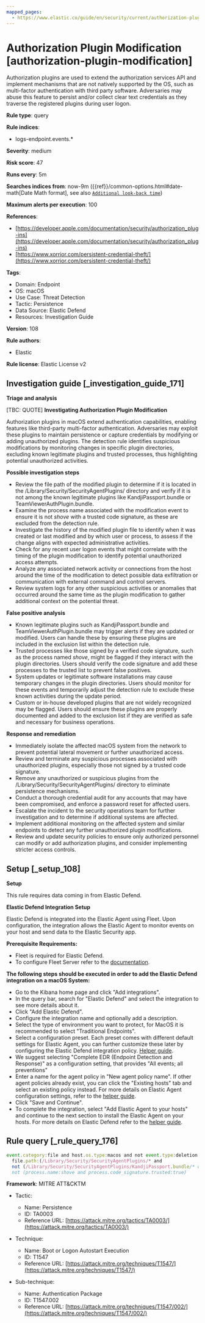 ```yaml
---
mapped_pages:
  - https://www.elastic.co/guide/en/security/current/authorization-plugin-modification.html
---
```


# Authorization Plugin Modification [authorization-plugin-modification]

Authorization plugins are used to extend the authorization services API and implement mechanisms that are not natively supported by the OS, such as multi-factor authentication with third party software. Adversaries may abuse this feature to persist and/or collect clear text credentials as they traverse the registered plugins during user logon.

**Rule type**: query

**Rule indices**:

* logs-endpoint.events.*

**Severity**: medium

**Risk score**: 47

**Runs every**: 5m

**Searches indices from**: now-9m ({{ref}}/common-options.html#date-math[Date Math format], see also [`Additional look-back time`](docs-content://solutions/security/detect-and-alert/create-detection-rule.md#rule-schedule))

**Maximum alerts per execution**: 100

**References**:

* [https://developer.apple.com/documentation/security/authorization_plug-ins](https://developer.apple.com/documentation/security/authorization_plug-ins)
* [https://www.xorrior.com/persistent-credential-theft/](https://www.xorrior.com/persistent-credential-theft/)

**Tags**:

* Domain: Endpoint
* OS: macOS
* Use Case: Threat Detection
* Tactic: Persistence
* Data Source: Elastic Defend
* Resources: Investigation Guide

**Version**: 108

**Rule authors**:

* Elastic

**Rule license**: Elastic License v2

## Investigation guide [_investigation_guide_171]

**Triage and analysis**

[TBC: QUOTE]
**Investigating Authorization Plugin Modification**

Authorization plugins in macOS extend authentication capabilities, enabling features like third-party multi-factor authentication. Adversaries may exploit these plugins to maintain persistence or capture credentials by modifying or adding unauthorized plugins. The detection rule identifies suspicious modifications by monitoring changes in specific plugin directories, excluding known legitimate plugins and trusted processes, thus highlighting potential unauthorized activities.

**Possible investigation steps**

* Review the file path of the modified plugin to determine if it is located in the /Library/Security/SecurityAgentPlugins/ directory and verify if it is not among the known legitimate plugins like KandjiPassport.bundle or TeamViewerAuthPlugin.bundle.
* Examine the process name associated with the modification event to ensure it is not *shove* with a trusted code signature, as these are excluded from the detection rule.
* Investigate the history of the modified plugin file to identify when it was created or last modified and by which user or process, to assess if the change aligns with expected administrative activities.
* Check for any recent user logon events that might correlate with the timing of the plugin modification to identify potential unauthorized access attempts.
* Analyze any associated network activity or connections from the host around the time of the modification to detect possible data exfiltration or communication with external command and control servers.
* Review system logs for any other suspicious activities or anomalies that occurred around the same time as the plugin modification to gather additional context on the potential threat.

**False positive analysis**

* Known legitimate plugins such as KandjiPassport.bundle and TeamViewerAuthPlugin.bundle may trigger alerts if they are updated or modified. Users can handle these by ensuring these plugins are included in the exclusion list within the detection rule.
* Trusted processes like those signed by a verified code signature, such as the process named *shove*, might be flagged if they interact with the plugin directories. Users should verify the code signature and add these processes to the trusted list to prevent false positives.
* System updates or legitimate software installations may cause temporary changes in the plugin directories. Users should monitor for these events and temporarily adjust the detection rule to exclude these known activities during the update period.
* Custom or in-house developed plugins that are not widely recognized may be flagged. Users should ensure these plugins are properly documented and added to the exclusion list if they are verified as safe and necessary for business operations.

**Response and remediation**

* Immediately isolate the affected macOS system from the network to prevent potential lateral movement or further unauthorized access.
* Review and terminate any suspicious processes associated with unauthorized plugins, especially those not signed by a trusted code signature.
* Remove any unauthorized or suspicious plugins from the /Library/Security/SecurityAgentPlugins/ directory to eliminate persistence mechanisms.
* Conduct a thorough credential audit for any accounts that may have been compromised, and enforce a password reset for affected users.
* Escalate the incident to the security operations team for further investigation and to determine if additional systems are affected.
* Implement additional monitoring on the affected system and similar endpoints to detect any further unauthorized plugin modifications.
* Review and update security policies to ensure only authorized personnel can modify or add authorization plugins, and consider implementing stricter access controls.


## Setup [_setup_108]

**Setup**

This rule requires data coming in from Elastic Defend.

**Elastic Defend Integration Setup**

Elastic Defend is integrated into the Elastic Agent using Fleet. Upon configuration, the integration allows the Elastic Agent to monitor events on your host and send data to the Elastic Security app.

**Prerequisite Requirements:**

* Fleet is required for Elastic Defend.
* To configure Fleet Server refer to the [documentation](docs-content://reference/ingestion-tools/fleet/fleet-server.md).

**The following steps should be executed in order to add the Elastic Defend integration on a macOS System:**

* Go to the Kibana home page and click "Add integrations".
* In the query bar, search for "Elastic Defend" and select the integration to see more details about it.
* Click "Add Elastic Defend".
* Configure the integration name and optionally add a description.
* Select the type of environment you want to protect, for MacOS it is recommended to select "Traditional Endpoints".
* Select a configuration preset. Each preset comes with different default settings for Elastic Agent, you can further customize these later by configuring the Elastic Defend integration policy. [Helper guide](docs-content://solutions/security/configure-elastic-defend/configure-an-integration-policy-for-elastic-defend.md).
* We suggest selecting "Complete EDR (Endpoint Detection and Response)" as a configuration setting, that provides "All events; all preventions"
* Enter a name for the agent policy in "New agent policy name". If other agent policies already exist, you can click the "Existing hosts" tab and select an existing policy instead. For more details on Elastic Agent configuration settings, refer to the [helper guide](docs-content://reference/ingestion-tools/fleet/agent-policy.md).
* Click "Save and Continue".
* To complete the integration, select "Add Elastic Agent to your hosts" and continue to the next section to install the Elastic Agent on your hosts. For more details on Elastic Defend refer to the [helper guide](docs-content://solutions/security/configure-elastic-defend/install-elastic-defend.md).


## Rule query [_rule_query_176]

```js
event.category:file and host.os.type:macos and not event.type:deletion and
  file.path:(/Library/Security/SecurityAgentPlugins/* and
  not (/Library/Security/SecurityAgentPlugins/KandjiPassport.bundle/* or /Library/Security/SecurityAgentPlugins/TeamViewerAuthPlugin.bundle/*)) and
  not (process.name:shove and process.code_signature.trusted:true)
```

**Framework**: MITRE ATT&CKTM

* Tactic:

    * Name: Persistence
    * ID: TA0003
    * Reference URL: [https://attack.mitre.org/tactics/TA0003/](https://attack.mitre.org/tactics/TA0003/)

* Technique:

    * Name: Boot or Logon Autostart Execution
    * ID: T1547
    * Reference URL: [https://attack.mitre.org/techniques/T1547/](https://attack.mitre.org/techniques/T1547/)

* Sub-technique:

    * Name: Authentication Package
    * ID: T1547.002
    * Reference URL: [https://attack.mitre.org/techniques/T1547/002/](https://attack.mitre.org/techniques/T1547/002/)



